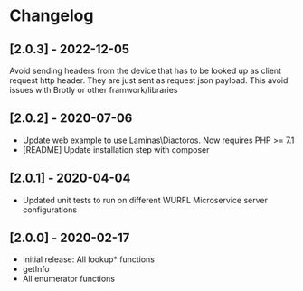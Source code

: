 # Changelog

## [2.0.3] - 2022-12-05

Avoid sending headers from the device that has to be looked up as client request http header. 
They are just sent as request json payload. This avoid issues with Brotly or other framwork/libraries

## [2.0.2] - 2020-07-06
- Update web example to use Laminas\Diactoros. Now requires PHP >= 7.1
- [README] Update installation step with composer

## [2.0.1] - 2020-04-04
- Updated unit tests to run on different WURFL Microservice server configurations

## [2.0.0] - 2020-02-17
- Initial release: All lookup* functions
- getInfo
- All enumerator functions
